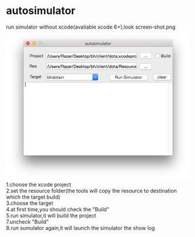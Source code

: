 autosimulator
=============

run simulator without xcode(avaliable xcode 6+),look screen-shot.png  
![image](https://github.com/RazerTang/autosimulator/blob/master/screen_shot.png)  
1.choose the xcode project  
2.set the resource folder(the tools will copy the resource to destination which the target build)  
3.choose the target  
4.at first time,you should check the "Build"  
5.run simulator,it will build the project  
7.uncheck "Build"  
8.run sumulator again,it will launch the simulator the show log  

